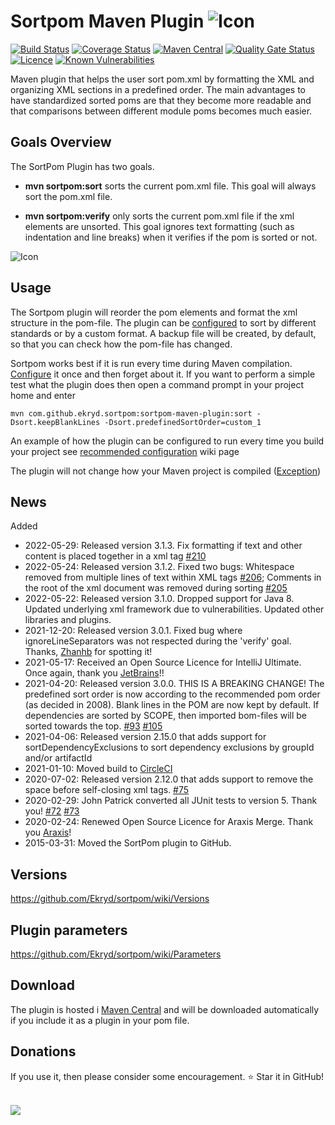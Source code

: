 #  Sortpom Maven Plugin ![Icon](https://raw.githubusercontent.com/Ekryd/sortpom/master/misc/Sortpom.png)

[![Build Status](https://circleci.com/gh/Ekryd/sortpom.svg?style=svg)](https://app.circleci.com/pipelines/github/Ekryd/sortpom)
[![Coverage Status](https://coveralls.io/repos/github/Ekryd/sortpom/badge.svg?branch=master)](https://coveralls.io/github/Ekryd/sortpom?branch=master)
[![Maven Central](https://maven-badges.herokuapp.com/maven-central/com.github.ekryd.sortpom/sortpom-maven-plugin/badge.svg)](https://maven-badges.herokuapp.com/maven-central/com.github.ekryd.sortpom/sortpom-maven-plugin)
[![Quality Gate Status](https://sonarcloud.io/api/project_badges/measure?project=com.github.ekryd.sortpom%3Asortpom-parent&metric=alert_status)](https://sonarcloud.io/dashboard?id=com.github.ekryd.sortpom%3Asortpom-parent)
[![Licence](https://img.shields.io/github/license/Ekryd/sortpom?color=success)](https://github.com/Ekryd/sortpom/blob/master/LICENSE.md)
[![Known Vulnerabilities](https://snyk.io/test/github/Ekryd/sortpom/badge.svg)](https://snyk.io/test/github/Ekryd/sortpom)

Maven plugin that helps the user sort pom.xml by formatting the XML and organizing XML sections in a predefined order. 
The main advantages to have standardized sorted poms are that they become more readable and that comparisons between different module poms becomes much easier.

## Goals Overview ##
The SortPom Plugin has two goals.

  * **mvn sortpom:sort** sorts the current pom.xml file. This goal will always sort the pom.xml file.

  * **mvn sortpom:verify** only sorts the current pom.xml file if the xml elements are unsorted. This goal ignores text formatting (such as indentation and line breaks) when it verifies if the pom is sorted or not.

![Icon](https://raw.githubusercontent.com/Ekryd/sortpom/master/misc/sortpom.jpg)

## Usage ##

The Sortpom plugin will reorder the pom elements and format the xml structure in the pom-file. The plugin can be [configured](https://github.com/Ekryd/sortpom/wiki/Parameters) to sort by different standards or by a custom format. A backup file will be created, by default, so that you can check how the pom-file has changed.

Sortpom works best if it is run every time during Maven compilation. [Configure](https://github.com/Ekryd/sortpom/wiki/Parameters) it once and then forget about it. If you want to perform a simple test what the plugin does then open a command prompt in your project home and enter
```
mvn com.github.ekryd.sortpom:sortpom-maven-plugin:sort -Dsort.keepBlankLines -Dsort.predefinedSortOrder=custom_1
```

An example of how the plugin can be configured to run every time you build your project see [recommended configuration](https://github.com/Ekryd/sortpom/wiki/Recommended-configuration) wiki page

The plugin will not change how your Maven project is compiled  ([Exception](https://github.com/Ekryd/sortpom/wiki/Parameters-that-can-affect-your-build))

## News ##
Added 
  * 2022-05-29: Released version 3.1.3. Fix formatting if text and other content is placed together in a xml tag [#210](/../../issues/210)
  * 2022-05-24: Released version 3.1.2. Fixed two bugs: Whitespace removed from multiple lines of text within XML tags [#206](/../../issues/206); Comments in the root of the xml document was removed during sorting [#205](/../../issues/205)
  * 2022-05-22: Released version 3.1.0. Dropped support for Java 8. Updated underlying xml framework due to vulnerabilities. Updated other libraries and plugins. 
  * 2021-12-20: Released version 3.0.1. Fixed bug where ignoreLineSeparators was not respected during the 'verify' goal. Thanks, [Zhanhb](https://github.com/zhanhb) for spotting it! 
  * 2021-05-17: Received an Open Source Licence for IntelliJ Ultimate. Once again, thank you [JetBrains](http://www.jetbrains.com/idea/)!!
  * 2021-04-20: Released version 3.0.0. THIS IS A BREAKING CHANGE! The predefined sort order is now according to the recommended pom order (as decided in 2008). Blank lines in the POM are now kept by default. If dependencies are sorted by SCOPE, then imported bom-files will be sorted towards the top. [#93](/../../issues/93) [#105](/../../issues/105)
  * 2021-04-06: Released version 2.15.0 that adds support for sortDependencyExclusions to sort dependency exclusions by groupId and/or artifactId
  * 2021-01-10: Moved build to [CircleCI](https://circleci.com)
  * 2020-07-02: Released version 2.12.0 that adds support to remove the space before self-closing xml tags. [#75](/../../issues/75)
  * 2020-02-29: John Patrick converted all JUnit tests to version 5. Thank you! [#72](/../../issues/72) [#73](/../../issues/73)
  * 2020-02-24: Renewed Open Source Licence for Araxis Merge. Thank you [Araxis](https://www.araxis.com/merge/)!
  * 2015-03-31: Moved the SortPom plugin to GitHub.

## Versions ##
https://github.com/Ekryd/sortpom/wiki/Versions

## Plugin parameters ##
https://github.com/Ekryd/sortpom/wiki/Parameters

## Download ##
The plugin is hosted i [Maven Central](http://mvnrepository.com/artifact/com.github.ekryd.sortpom/sortpom-maven-plugin) and will be downloaded automatically if you include it as a plugin in your pom file.

## Donations ##
If you use it, then please consider some encouragement. ⭐️ Star it in GitHub!  

[![](https://www.paypalobjects.com/en_US/i/btn/btn_donateCC_LG.gif)](https://www.paypal.com/cgi-bin/webscr?cmd=_donations&business=JB25X84DDG5JW&lc=SE&item_name=Encourage%20the%20development&item_number=sortpom&currency_code=EUR&bn=PP%2dDonationsBF%3abtn_donateCC_LG%2egif%3aNonHosted)
